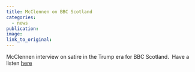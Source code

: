 ```yaml
---
title: McClennen on BBC Scotland
categories: 
  - news
publication:
image:
link_to_original:
---
```



McClennen interview on satire in the Trump era for BBC Scotland.&nbsp; Have a listen [here](http://www.bbc.co.uk/programmes/p04tt04c)